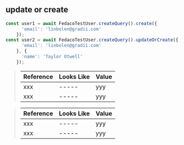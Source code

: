 ## update or create

```typescript
const user1 = await FedacoTestUser.createQuery().create({
      'email': 'linbolen@gradii.com'
    });
const user2 = await FedacoTestUser.createQuery().updateOrCreate({
      'email': 'linbolen@gradii.com'
    }, {
      'name': 'Taylor Otwell'
    });
```

> | Reference | Looks Like | Value |
> | ------ | ----- | ----- |
> | xxx | ----- | yyy |
> | xxx | ----- | yyy |


> | Reference | Looks Like | Value |
> | ------ | ----- | ----- |
> | xxx | ----- | yyy |
> | xxx | ----- | yyy |
